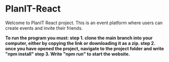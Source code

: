 # PlanIT-React
Welcome to PlanIT React project.
This is an event platform where users can create events and invite their friends.






**To run the program you must:
step 1. clone the main branch into your computer, either by copying the link or downloading it as a zip.
step 2. once you have opened the project, navigate to the project folder and write "npm install"
step 3. Write "npm run" to start the website.**
